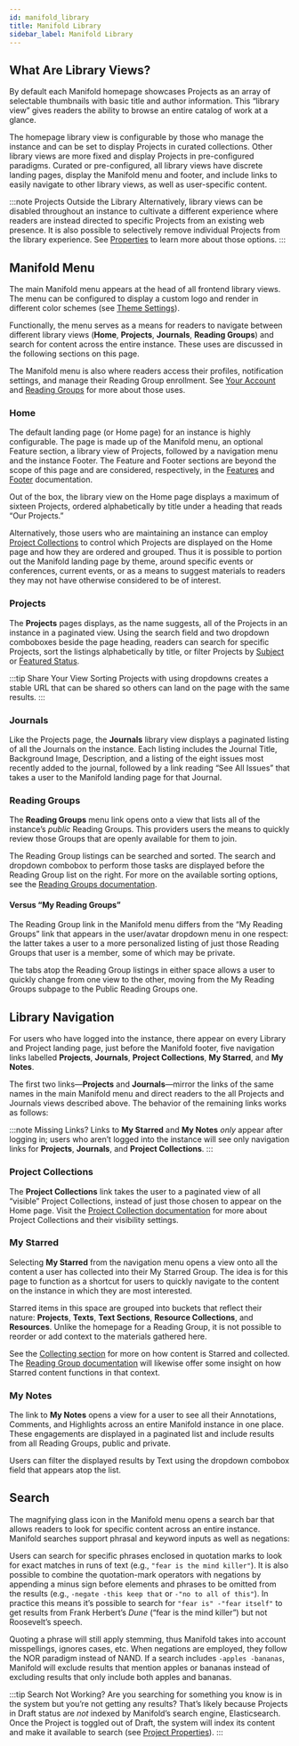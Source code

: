 ```yaml
---
id: manifold_library
title: Manifold Library
sidebar_label: Manifold Library
---
```


## What Are Library Views?

By default each Manifold homepage showcases Projects as an array of selectable thumbnails with basic title and author information. This “library view” gives readers the ability to browse an entire catalog of work at a glance.

The homepage library view is configurable by those who manage the instance and can be set to display Projects in curated collections. Other library views are more fixed and display Projects in pre-configured paradigms. Curated or pre-configured, all library views have discrete landing pages, display the Manifold menu and footer, and include links to easily navigate to other library views, as well as user-specific content.

:::note Projects Outside the Library
Alternatively, library views can be disabled throughout an instance to cultivate a different experience where readers are instead directed to specific Projects from an existing web presence. It is also possible to selectively remove individual Projects from the library experience. See [Properties](../administering/configuring/properties.md#disable-library-views) to learn more about those options.
:::

## Manifold Menu

The main Manifold menu appears at the head of all frontend library views. The menu can be configured to display a custom logo and render in different color schemes (see [Theme Settings](../administering/configuring/theme_settings)).

Functionally, the menu serves as a means for readers to navigate between different library views (**Home**, **Projects**, **Journals**, **Reading Groups**) and search for content across the entire instance. These uses are discussed in the following sections on this page.

The Manifold menu is also where readers access their profiles, notification settings, and manage their Reading Group enrollment. See [Your Account](../using/your_account.md) and [Reading Groups](../using/reading_groups.md) for more about those uses.

### Home

The default landing page (or Home page) for an instance is highly configurable. The page is made up of the Manifold menu, an optional Feature section, a library view of Projects, followed by a navigation menu and the instance Footer. The Feature and Footer sections are beyond the scope of this page and are considered, respectively, in the [Features](../docs/backend/features.md) and [Footer](../docs/administering/configuring/properties.md#footer) documentation.

Out of the box, the library view on the Home page displays a maximum of sixteen Projects, ordered alphabetically by title under a heading that reads “Our Projects.” 

Alternatively, those users who are maintaining an instance can employ [Project Collections](../backend/project_collections.md) to control which Projects are displayed on the Home page and how they are ordered and grouped. Thus it is possible to portion out the Manifold landing page by theme, around specific events or conferences, current events, or as a means to suggest materials to readers they may not have otherwise considered to be of interest.

### Projects

The **Projects** pages displays, as the name suggests, all of the Projects in an instance in a paginated view. Using the search field and two dropdown comboboxes beside the page heading, readers can search for specific Projects, sort the listings alphabetically by title, or filter Projects by [Subject](../administering/configuring/project_subjects.md) or [Featured Status](../backend/projects.md#featured).

:::tip Share Your View
Sorting Projects with using dropdowns creates a stable URL that can be shared so others can land on the page with the same results.
:::

### Journals

Like the Projects page, the **Journals** library view displays a paginated listing of all the Journals on the instance. Each listing includes the Journal Title, Background Image, Description, and a listing of the eight issues most recently added to the journal, followed by a link reading “See All Issues”  that takes a user to the Manifold landing page for that Journal.

### Reading Groups

The **Reading Groups** menu link opens onto a view that lists all of the instance’s *public* Reading Groups. This providers users the means to quickly review those Groups that are openly available for them to join.

The Reading Group listings can be searched and sorted. The search and dropdown combobox to perform those tasks are displayed before the Reading Group list on the right. For more on the available sorting options, see the [Reading Groups documentation](../using/reading_groups.md).

#### Versus “My Reading Groups”

The Reading Group link in the Manifold menu differs from the “My Reading Groups” link that appears in the user/avatar dropdown menu in one respect: the latter takes a user to a more personalized listing of just those Reading Groups that user is a member, some of which may be private.

The tabs atop the Reading Group listings in either space allows a user to quickly change from one view to the other, moving from the My Reading Groups subpage to the Public Reading Groups one.

## Library Navigation

For users who have logged into the instance, there appear on every Library and Project landing page, just before the Manifold footer, five navigation links labelled **Projects**, **Journals**, **Project Collections**, **My Starred**, and **My Notes**.

The first two links—**Projects** and **Journals**—mirror the links of the same names in the main Manifold menu and direct readers to the all Projects and Journals views described above. The behavior of the remaining links works as follows:

:::note Missing Links?
Links to **My Starred** and **My Notes** *only* appear after logging in; users who aren’t logged into the instance will see only navigation links for **Projects**, **Journals**, and **Project Collections**.
:::

### Project Collections

The **Project Collections** link takes the user to a paginated view of all “visible” Project Collections, instead of just those chosen to appear on the Home page. Visit the [Project Collection documentation](../backend/project_collections.md) for more about Project Collections and their visibility settings.

### My Starred

Selecting **My Starred** from the navigation menu opens a view onto all the content a user has collected into their My Starred Group. The idea is for this page to function as a shortcut for users to quickly navigate to the content on the instance in which they are most interested.

Starred items in this space are grouped into buckets that reflect their nature: **Projects**, **Texts**, **Text Sections**, **Resource Collections**, and **Resources**. Unlike the homepage for a Reading Group, it is not possible to reorder or add context to the materials gathered here.

See the [Collecting section](../using/collecting.md) for more on how content is Starred and collected. The [Reading Group documentation](../using/reading_groups.md) will likewise offer some insight on how Starred content functions in that context.

### My Notes

The link to **My Notes** opens a view for a user to see all their Annotations, Comments, and Highlights across an entire Manifold instance in one place. These engagements are displayed in a paginated list and include results from all Reading Groups, public and private.

Users can filter the displayed results by Text using the dropdown combobox field that appears atop the list.

## Search

The magnifying glass icon in the Manifold menu opens a search bar that allows readers to look for specific content across an entire instance. Manifold searches support phrasal and keyword inputs as well as negations:

Users can search for specific phrases enclosed in quotation marks to look for exact matches in runs of text (e.g., `"fear is the mind killer"`). It is also possible to combine the quotation-mark operators with negations by appending a minus sign before elements and phrases to be omitted from the results (e.g., `-negate -this keep that` or `-"no to all of this"`). In practice this means it’s possible to search for `"fear is" -"fear itself"` to get results from Frank Herbert’s *Dune* (“fear is the mind killer”) but not Roosevelt’s speech.

Quoting a phrase will still apply stemming, thus Manifold takes into account misspellings, ignores cases, etc. When negations are employed, they follow the NOR paradigm instead of NAND. If a search includes `-apples -bananas`, Manifold will exclude results that mention apples or bananas instead of excluding results that only include both apples and bananas.

:::tip Search Not Working?
Are you searching for something you know is in the system but you’re not getting any results? That’s likely because Projects in Draft status are *not* indexed by Manifold’s search engine, Elasticsearch. Once the Project is toggled out of Draft, the system will index its content and make it available to search (see [Project Properties](../backend/projects.md#draft-mode)).
:::
